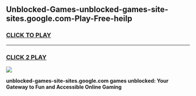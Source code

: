 
## Unblocked-Games-unblocked-games-site-sites.google.com-Play-Free-heilp
<h3>
<a href="https://premium76.site?title=unblocked-games-site-sites.google.com&ref=15A">CLICK TO PLAY</a></h3>
<hr>

<h3>
<a href="https://premium76.site?title=unblocked-games-site-sites.google.com&ref=15A">CLICK 2 PLAY</a>
  
</h3>

<a href="https://premium76.site?title=unblocked-games-site-sites.google.com&ref=15A"><img src="https://clearcache.store/games.png"></a>


**unblocked-games-site-sites.google.com games unblocked: Your Gateway to Fun and Accessible Online Gaming**
